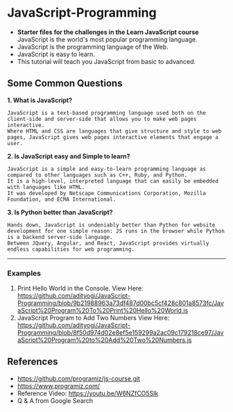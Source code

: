 # JavaScript-Programming

- **Starter files for the challenges in the Learn JavaScript course** JavaScript is the world's most popular programming language.
- JavaScript is the programming language of the Web.
- JavaScript is easy to learn.
- This tutorial will teach you JavaScript from basic to advanced.

## **Some Common Questions**

**1. What is JavaScript?**

```
JavaScript is a text-based programming language used both on the client-side and server-side that allows you to make web pages interactive.
Where HTML and CSS are languages that give structure and style to web pages, JavaScript gives web pages interactive elements that engage a user.
```

**2. Is JavaScript easy and Simple to learn?**

```
JavaScript is a simple and easy-to-learn programming language as compared to other languages such as C++, Ruby, and Python.
It is a high-level, interpreted language that can easily be embedded with languages like HTML.
It was developed by Netscape Communications Corporation, Mozilla Foundation, and ECMA International.
```

**3. Is Python better than JavaScript?**

```
Hands down, JavaScript is undeniably better than Python for website development for one simple reason: JS runs in the browser while Python is a backend server-side language.
Between JQuery, Angular, and React, JavaScript provides virtually endless capabilities for web programming.
```

---

### Examples

1. Print Hello World in the Console.
View Here: <https://github.com/adityogi/JavaScript-Programming/blob/9b21988963a73df487d00bc5cf428c801a8573fc/JavaScript%20Program%20To%20Print%20Hello%20World.js>
2. JavaScript Program to Add Two Numbers
View Here: <https://github.com/adityogi/JavaScript-Programming/blob/8f50d974d02e8ef5e159299a2ac09c179218ce97/JavaScript%20Program%20to%20Add%20Two%20Numbers.js>

## References

- <https://github.com/programiz/js-course.git>
- <https://www.programiz.com/>
- Reference Video: <https://youtu.be/W6NZfCO5SIk>
- Q & A from Google Search
